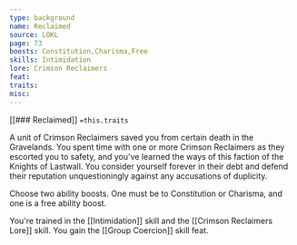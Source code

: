 ```yaml
---
type: background
name: Reclaimed 
source: LOKL
page: 73
boosts: Constitution,Charisma,Free
skills: Intimidation
lore: Crimson Reclaimers
feat: 
traits: 
misc: 
---
```


[[### Reclaimed]]
`=this.traits`


A unit of Crimson Reclaimers saved you from certain death in the Gravelands. You spent time with one or more Crimson Reclaimers as they escorted you to safety, and you've learned the ways of this faction of the Knights of Lastwall. You consider yourself forever in their debt and defend their reputation unquestioningly against any accusations of duplicity.

Choose two ability boosts. One must be to Constitution or Charisma, and one is a free ability boost.

You're trained in the [[Intimidation]] skill and the [[Crimson Reclaimers Lore]] skill. You gain the [[Group Coercion]] skill feat.

